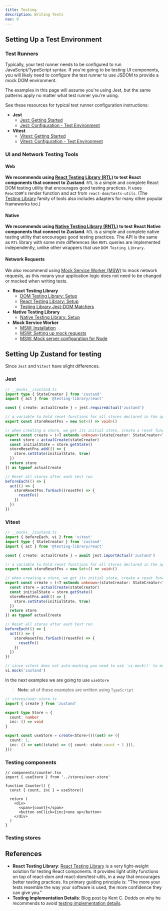 ```yaml
---
title: Testing
description: Writing Tests
nav: 9
---
```


## Setting Up a Test Environment

### Test Runners

Typically, your test runner needs to be configured to run JavaScript/TypeScript syntax. If you're
going to be testing UI components, you will likely need to configure the test runner to use JSDOM
to provide a mock DOM environment.

The examples in this page will assume you're using Jest, but the same patterns apply no matter what
test runner you're using.

See these resources for typical test runner configuration instructions:

- **Jest**
  - [Jest: Getting Started](https://jestjs.io/docs/getting-started)
  - [Jest: Configuration - Test Environment](https://jestjs.io/docs/configuration#testenvironment-string)
- **Vitest**
  - [Vitest: Getting Started](https://vitest.dev/guide)
  - [Vitest: Configuration - Test Environment](https://vitest.dev/config/#environment)

### UI and Network Testing Tools

#### Web

**We recommends using [React Testing Library (RTL)](https://testing-library.com/docs/react-testing-library/intro)
to test React components that connect to Zustand**. `RTL` is a simple and complete React DOM
testing utility that encourages good testing practices. It uses `ReactDOM`'s render function and
act from `react-dom/tests-utils`. (The [Testing Library](https://testing-library.com/) family of
tools also includes adapters for many other popular frameworks too.)

#### Native

**We recommends using [Native Testing Library (RNTL)](https://testing-library.com/docs/react-native-testing-library/intro)
to test React Native components that connect to Zustand**. `RTL` is a simple and complete native
testing utility that encourages good testing practices. The API is the same as `RTL` library with
some mire differences like `RNTL` queries are implemented independently, unlike other wrappers that
use `DOM Testing Library`.

#### Network Requests

We also recommend using [Mock Service Worker (MSW)](https://mswjs.io/) to mock network requests, as
this means your application logic does not need to be changed or mocked when writing tests.

- **React Testing Library**
  - [DOM Testing Library: Setup](https://testing-library.com/docs/dom-testing-library/setup)
  - [React Testing Library: Setup](https://testing-library.com/docs/react-testing-library/setup)
  - [Testing Library Jest-DOM Matchers](https://testing-library.com/docs/ecosystem-jest-dom)
- **Native Testing Library**
  - [Native Testing Library: Setup](https://testing-library.com/docs/react-native-testing-library/setup)
- **Mock Service Worker**
  - [MSW: Installation](https://mswjs.io/docs/getting-started/install)
  - [MSW: Setting up mock requests](https://mswjs.io/docs/getting-started/mocks/rest-api)
  - [MSW: Mock server configuration for Node](https://mswjs.io/docs/getting-started/integrate/node)

## Setting Up Zustand for testing

Since `Jest` and `Vitest` have slight differences.

### Jest

```ts
// __mocks__/zustand.ts
import type { StateCreator } from 'zustand'
import { act } from '@testing-library/react'

const { create: actualCreate } = jest.requireActual('zustand')

// a variable to hold reset functions for all stores declared in the app
export const storeResetFns = new Set<() => void>()

// when creating a store, we get its initial state, create a reset function and add it in the set
export const create = (<T extends unknown>(stateCreator: StateCreator<T>) => {
  const store = actualCreate(stateCreator)
  const initialState = store.getState()
  storeResetFns.add(() => {
    store.setState(initialState, true)
  })
  return store
}) as typeof actualCreate

// Reset all stores after each test run
beforeEach(() => {
  act(() => {
    storeResetFns.forEach((resetFn) => {
      resetFn()
    })
  })
})
```

### Vitest

```ts
// __mocks__/zustand.ts
import { beforeEach, vi } from 'vitest'
import type { StateCreator } from 'zustand'
import { act } from '@testing-library/react'

const { create: actualCreate } = await jest.importActual('zustand')

// a variable to hold reset functions for all stores declared in the app
export const storeResetFns = new Set<() => void>()

// when creating a store, we get its initial state, create a reset function and add it in the set
export const create = (<T extends unknown>(stateCreator: StateCreator<T>) => {
  const store = actualCreate(stateCreator)
  const initialState = store.getState()
  storeResetFns.add(() => {
    store.setState(initialState, true)
  })
  return store
}) as typeof actualCreate

// Reset all stores after each test run
beforeEach(() => {
  act(() => {
    storeResetFns.forEach((resetFn) => {
      resetFn()
    })
  })
})

// since vitest does not auto-mocking you need to use `vi.mock()` to make it works like `Jest`
vi.mock('zustand')
```

In the next examples we are going to use `useStore`

> **Note**: all of these examples are written using `TypeScript`

```ts
// stores/user-store.ts
import { create } from 'zustand'

export type Store = {
  count: number
  inc: () => void
}

export const useStore = create<Store>()((set) => ({
  count: 1,
  inc: () => set((state) => ({ count: state.count + 1 })),
}))
```

### Testing components

```tsx
// components/counter.tsx
import { useStore } from '../stores/user-store'

function Counter() {
  const { count, inc } = useStore()

  return (
    <div>
      <span>{count}</span>
      <button onClick={inc}>one up</button>
    </div>
  )
}
```

### Testing stores

## References

- **React Testing Library**: [React Testing Library](https://testing-library.com/docs/react-testing-library/intro)
  is a very light-weight solution for testing React components. It provides light utility functions
  on top of react-dom and react-dom/test-utils, in a way that encourages better testing practices.
  Its primary guiding principle is: "The more your tests resemble the way your software is used, the
  more confidence they can give you."
- **Testing Implementation Details**: Blog post by Kent C. Dodds on why he recommends to avoid
  [testing implementation details](https://kentcdodds.com/blog/testing-implementation-details).
